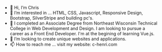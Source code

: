 - 👋 Hi, I’m Chris
- 👀 I’m interested in ... HTML, CSS, Javascript, Responsive Design, Bootstrap, SilverStripe and building pc's.
- 🌱 I completed an Associate Degree from Northeast Wisconsin Technical College in Web Development and Design.  I am looking to pursue a career as a Front End Developer.  I'm at the begining of learning Vue.js. 
- 💞️ I’m looking to create unique websites and applications. 
- 📫 How to reach me ... visit my website: c-henri.com

<!---
H3nr1-1/H3nr1-1 is a ✨ special ✨ repository because its `README.md` (this file) appears on your GitHub profile.
You can click the Preview link to take a look at your changes.
--->
